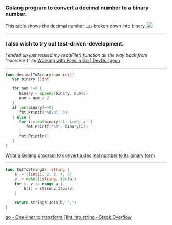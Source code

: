### Golang program to convert a decimal number to a binary number.

This table shows the decimal number `122` broken down into binary. 
![](https://content.instructables.com/FHI/OAFN/IKWXG1GA/FHIOAFNIKWXG1GA.png?auto=webp&frame=1&fit=bounds&md=b0e8280c5ef001c4b99248c6857165a4)

---

### I also wish to try out test-driven-development.

*I ended up just reused my readFile() function all the way back from "exercise 1" lol*
[Working with Files in Go | DevDungeon](https://www.devdungeon.com/content/working-files-go#seek)

---

```go
func decimalToBinary(num int){
   var binary []int

   for num !=0 {
      binary = append(binary, num%2)
      num = num / 2
   }
   if len(binary)==0{
      fmt.Printf("%d\n", 0)
   } else {
      for i:=len(binary)-1; i>=0; i--{
         fmt.Printf("%d", binary[i])
      }
      fmt.Println()
   }
}
```
[Write a Golang program to convert a decimal number to its binary form](https://www.tutorialspoint.com/write-a-golang-program-to-convert-a-decimal-number-to-its-binary-form#:~:text=Step%201%3A%20Define%20a%20function,binary%20array%20in%20reverse%20order.)

---

```go
func IntToString2() string {
    a := []int{1, 2, 3, 4, 5}
    b := make([]string, len(a))
    for i, v := range a {
        b[i] = strconv.Itoa(v)
    }

    return strings.Join(b, ",")
}
```
[go - One-liner to transform []int into string - Stack Overflow](https://stackoverflow.com/questions/37532255/one-liner-to-transform-int-into-string)
